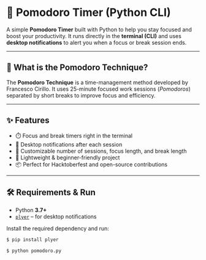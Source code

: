 # 🍅 Pomodoro Timer (Python CLI)

A simple **Pomodoro Timer** built with Python to help you stay focused and boost your productivity.
It runs directly in the **terminal (CLI)** and uses **desktop notifications** to alert you when a focus or break session ends.

---

## 📖 What is the Pomodoro Technique?

The **Pomodoro Technique** is a time-management method developed by Francesco Cirillo.
It uses 25-minute focused work sessions (*Pomodoros*) separated by short breaks to improve focus and efficiency.

---

## ✨ Features

- ⏱️ Focus and break timers right in the terminal
- 🔔 Desktop notifications after each session
- 🔁 Customizable number of sessions, focus length, and break length
- 🧪 Lightweight & beginner-friendly project
- 📦 Perfect for Hacktoberfest and open-source contributions

---

## 🛠️ Requirements & Run

- Python **3.7+**
- [`plyer`](https://pypi.org/project/plyer/) – for desktop notifications

Install the required dependency and run:

```bash
$ pip install plyer

$ python pomodoro.py
